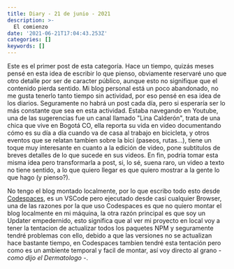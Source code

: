 ```yaml
---
title: Diary - 21 de junio - 2021
description: >-
  El comienzo
date: '2021-06-21T17:04:43.253Z'
categories: []
keywords: []
---
```


Este es el primer post de esta categoría. Hace un tiempo, quizás meses pensé en esta idea de escribir lo que pienso, obviamente reservaré uno que otro detalle por ser de caracter público, aunque esto no signifique que el contenido pierda sentido. Mi blog personal está un poco abandonado, no me gusta tenerlo tanto tiempo sin actividad, por eso pensé en esa idea de los diarios. Seguramente no habrá un post cada día, pero si esperaría ser lo más constante que sea en esta actividad. Estaba navegando en Youtube, una de las sugerencias fue un canal llamado "Lina Calderón", trata de una chica que vive en Bogotá CO, ella reporta su vida en video documentando cómo es su día a día cuando va de casa al trabajo en bicicleta, y otros eventos que se relatan tambien sobre la bici (paseos, rutas...), tiene un toque muy interesante en cuanto a la edición de video, pone subtitulos de breves detalles de lo que sucede en sus videos. En fin, podria tomar esta misma idea pero transformarla a post, si, lo sé, suena raro, un video a texto no tiene sentido, a lo que quiero llegar es que quiero mostrar a la gente lo que hago (y pienso?).

No tengo el blog montado localmente, por lo que escribo todo esto desde [Codespaces](https://github.com/features/codespaces), es un VSCode pero ejecutado desde casi cualquier Browser, una de las razones por la que uso Codespaces es que no quiero montar el blog localmente en mi máquina, la otra razón principal es que soy un Updater empedernido, esto significa que al ver mi proyecto en local voy a tener la tentacion de actualizar todos los paquetes NPM y seguramente tendré problemas con ello, debido a que las versiones no se actualizan hace bastante tiempo, en Codespaces tambien tendré esta tentación pero como es un ambiente temporal y facil de montar, así voy directo al grano _- como dijo el Dermatologo -_.